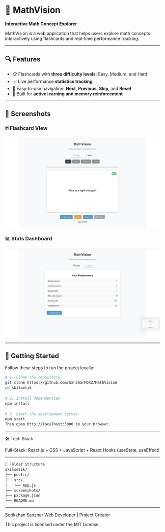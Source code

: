 # 📐 MathVision  
**Interactive Math Concept Explorer**

MathVision is a web application that helps users explore math concepts interactively using flashcards and real-time performance tracking.

---

## 🔍 Features

- 📋 Flashcards with **three difficulty levels**: Easy, Medium, and Hard  
- 📈 Live performance **statistics tracking**  
- 🔄 Easy-to-use navigation: **Next**, **Previous**, **Skip**, and **Reset**  
- 🧠 Built for **active learning and memory reinforcement**

---

## 📸 Screenshots

### 🃏 Flashcard View
<img src="./screenshots/card-view.png" alt="Flashcard View" width="600"/>

### 📊 Stats Dashboard
<img src="./screenshots/stats-view.png" alt="Stats View" width="600"/>

---

## 🚀 Getting Started

Follow these steps to run the project locally:

```bash
# 1. Clone the repository
git clone https://github.com/SanzharHDXZ/MathVision
cd skilsetik

# 2. Install dependencies
npm install

# 3. Start the development server
npm start
Then open http://localhost:3000 in your browser.

```
---

🛠️ Tech Stack

Full-Stack: React.js + CSS + JavaScript + React Hooks (useState, useEffect)

---

```bash
📁 Folder Structure
skilsetik/
├── public/
├── src/
│   └── App.js
├── screenshots/          
├── package.json
└── README.md
```
---

Serikkhan Sanzhar
Web Developer | Project Creator

This project is licensed under the MIT License.